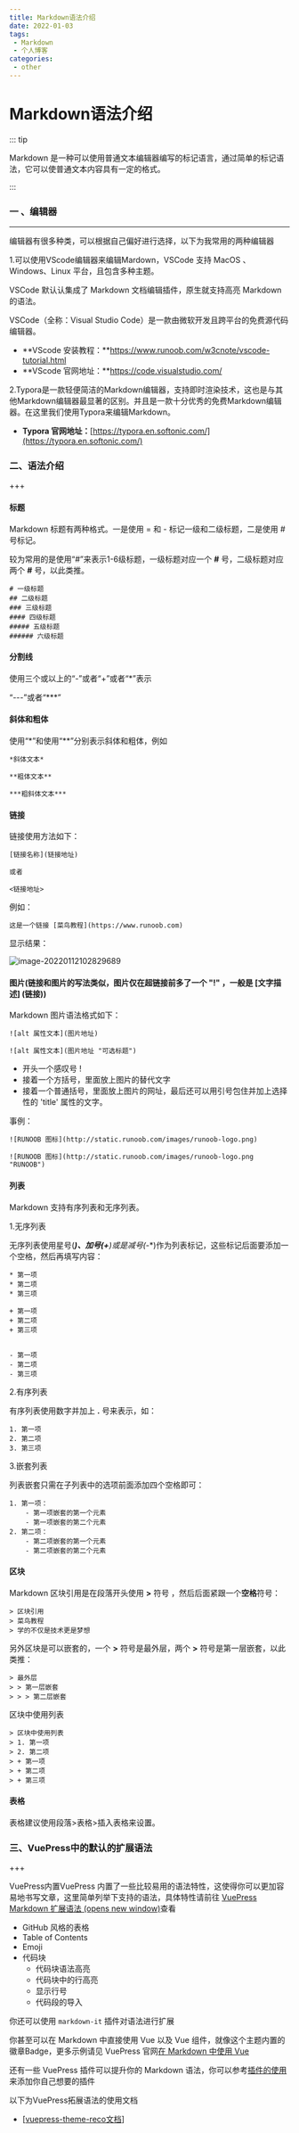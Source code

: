 ```yaml
---
title: Markdown语法介绍
date: 2022-01-03
tags:
 - Markdown
 - 个人博客
categories: 
 - other
---
```


# Markdown语法介绍

::: tip

 Markdown 是一种可以使用普通文本编辑器编写的标记语言，通过简单的标记语法，它可以使普通文本内容具有一定的格式。

:::

### 一 、编辑器

---

编辑器有很多种类，可以根据自己偏好进行选择，以下为我常用的两种编辑器

1.可以使用VScode编辑器来编辑Mardown，VSCode 支持 MacOS 、Windows、Linux 平台，且包含多种主题。

VSCode 默认认集成了 Markdown 文档编辑插件，原生就支持高亮 Markdown 的语法。

VSCode（全称：Visual Studio Code）是一款由微软开发且跨平台的免费源代码编辑器。

+ **VScode 安装教程：**https://www.runoob.com/w3cnote/vscode-tutorial.html
+ **VScode 官网地址：**https://code.visualstudio.com/

2.Typora是一款轻便简洁的Markdown编辑器，支持即时渲染技术，这也是与其他Markdown编辑器最显著的区别。并且是一款十分优秀的免费Markdown编辑器。在这里我们使用Typora来编辑Markdown。

+ **Typora 官网地址：**[https://typora.en.softonic.com/](https://typora.en.softonic.com/)



### 二、语法介绍

+++

#### 标题

Markdown 标题有两种格式。一是使用 = 和 - 标记一级和二级标题，二是使用 # 号标记。

较为常用的是使用“#”来表示1-6级标题，一级标题对应一个 **#** 号，二级标题对应两个 **#** 号，以此类推。

```
# 一级标题
## 二级标题
### 三级标题
#### 四级标题
##### 五级标题
###### 六级标题
```

#### 分割线

使用三个或以上的“-”或者“+”或者“*”表示

“---”或者“***”

#### 斜体和粗体

使用“*”和使用“**”分别表示斜体和粗体，例如

```
*斜体文本*

**粗体文本**

***粗斜体文本***
```

#### 链接

链接使用方法如下：

```
[链接名称](链接地址)

或者

<链接地址>
```

例如：

```
这是一个链接 [菜鸟教程](https://www.runoob.com)
```

显示结果：

![image-20220112102829689](E:\vuepress-demo\vuepress-theme-reco-demo-demo-1.x\vuepress-theme-reco-demo-demo-1.x\blogs\image\image-20220112102829689.png)

#### 图片(链接和图片的写法类似，图片仅在超链接前多了一个 "!" ，一般是 [文字描述] (链接))

Markdown 图片语法格式如下：

```
![alt 属性文本](图片地址)

![alt 属性文本](图片地址 "可选标题")
```

+ 开头一个感叹号 !
+ 接着一个方括号，里面放上图片的替代文字
+ 接着一个普通括号，里面放上图片的网址，最后还可以用引号包住并加上选择性的 'title' 属性的文字。

事例：

```
![RUNOOB 图标](http://static.runoob.com/images/runoob-logo.png)

![RUNOOB 图标](http://static.runoob.com/images/runoob-logo.png "RUNOOB")
```

#### 列表

Markdown 支持有序列表和无序列表。

1.无序列表

无序列表使用星号(*****)、加号(**+**)或是减号(**-**)作为列表标记，这些标记后面要添加一个空格，然后再填写内容：

```
* 第一项
* 第二项
* 第三项

+ 第一项
+ 第二项
+ 第三项


- 第一项
- 第二项
- 第三项
```

2.有序列表

有序列表使用数字并加上 **.** 号来表示，如：

```
1. 第一项
2. 第二项
3. 第三项
```

3.嵌套列表

列表嵌套只需在子列表中的选项前面添加四个空格即可：

```
1. 第一项：
    - 第一项嵌套的第一个元素
    - 第一项嵌套的第二个元素
2. 第二项：
    - 第二项嵌套的第一个元素
    - 第二项嵌套的第二个元素
```

#### 区块

Markdown 区块引用是在段落开头使用 **>** 符号 ，然后后面紧跟一个**空格**符号：

```
> 区块引用
> 菜鸟教程
> 学的不仅是技术更是梦想
```

另外区块是可以嵌套的，一个 **>** 符号是最外层，两个 **>** 符号是第一层嵌套，以此类推：

```
> 最外层
> > 第一层嵌套
> > > 第二层嵌套
```

区块中使用列表

```
> 区块中使用列表
> 1. 第一项
> 2. 第二项
> + 第一项
> + 第二项
> + 第三项
```

#### 表格

表格建议使用段落>表格>插入表格来设置。



### 三、VuePress中的默认的扩展语法

+++

VuePress内置VuePress 内置了一些比较易用的语法特性，这使得你可以更加容易地书写文章，这里简单列举下支持的语法，具体特性请前往 [VuePress Markdown 扩展语法 (opens new window)](https://v1.vuepress.vuejs.org/zh/guide/markdown.html)查看

- GitHub 风格的表格
- Table of Contents
- Emoji
- 代码块
  - 代码块语法高亮
  - 代码块中的行高亮
  - 显示行号
  - 代码段的导入

你还可以使用 `markdown-it` 插件对语法进行扩展

你甚至可以在 Markdown 中直接使用 Vue 以及 Vue 组件，就像这个主题内置的徽章Badge，更多示例请见 VuePress 官网[在 Markdown 中使用 Vue](https://vuepress.vuejs.org/zh/guide/using-vue.html)

还有一些 VuePress 插件可以提升你的 Markdown 语法，你可以参考[插件的使用](https://vuepress-theme-reco.recoluan.com/views/plugins/#插件怎么用)来添加你自己想要的插件

以下为VuePress拓展语法的使用文档

+ [[vuepress-theme-reco文档](https://vuepress-theme-reco.recoluan.com/)]

